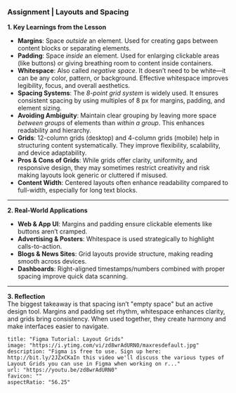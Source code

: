 ### **Assignment | Layouts and Spacing**

**1. Key Learnings from the Lesson**

- **Margins**: Space _outside_ an element. Used for creating gaps between content blocks or separating elements.
- **Padding**: Space _inside_ an element. Used for enlarging clickable areas (like buttons) or giving breathing room to content inside containers.
- **Whitespace**: Also called _negative space_. It doesn’t need to be white—it can be any color, pattern, or background. Effective whitespace improves legibility, focus, and overall aesthetics.
- **Spacing Systems**: The _8-point grid system_ is widely used. It ensures consistent spacing by using multiples of 8 px for margins, padding, and element sizing.
- **Avoiding Ambiguity**: Maintain clear grouping by leaving more space _between groups_ of elements than _within a group_. This enhances readability and hierarchy.
- **Grids**: 12-column grids (desktop) and 4-column grids (mobile) help in structuring content systematically. They improve flexibility, scalability, and device adaptability.
- **Pros & Cons of Grids**: While grids offer clarity, uniformity, and responsive design, they may sometimes restrict creativity and risk making layouts look generic or cluttered if misused.
- **Content Width**: Centered layouts often enhance readability compared to full-width, especially for long text blocks.

---

**2. Real-World Applications**

- **Web & App UI**: Margins and padding ensure clickable elements like buttons aren’t cramped.
- **Advertising & Posters**: Whitespace is used strategically to highlight calls-to-action.
- **Blogs & News Sites**: Grid layouts provide structure, making reading smooth across devices.
- **Dashboards**: Right-aligned timestamps/numbers combined with proper spacing improve quick data scanning.

---

**3. Reflection**  
The biggest takeaway is that spacing isn’t "empty space" but an active design tool. Margins and padding set rhythm, whitespace enhances clarity, and grids bring consistency. When used together, they create harmony and make interfaces easier to navigate.

```embed
title: "Figma Tutorial: Layout Grids"
image: "https://i.ytimg.com/vi/zd8wrAdURN0/maxresdefault.jpg"
description: "Figma is free to use. Sign up here: http://bit.ly/2JZxCKaIn this video we'll discuss the various types of Layout Grids you can use in Figma when working on r..."
url: "https://youtu.be/zd8wrAdURN0"
favicon: ""
aspectRatio: "56.25"
```

